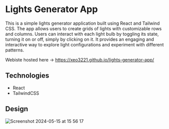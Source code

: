 # Lights Generator App
This is a simple lights generator application built using React and Tailwind CSS. The app allows users to create grids of lights with customizable rows and columns. Users can interact with each light bulb by toggling its state, turning it on or off, simply by clicking on it. It provides an engaging and interactive way to explore light configurations and experiment with different patterns.

Webiste hosted here -> https://xeo3221.github.io/lights-generator-app/

## Technologies
- React
- TailwindCSS

## Design
![Screenshot 2024-05-15 at 15 56 17](https://github.com/xeo3221/lights-generator-app/assets/95309495/a78a366e-b96d-4380-9685-9f00623d1a0b)
